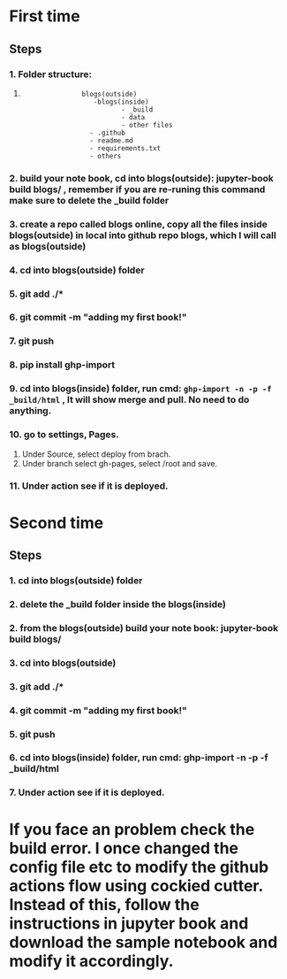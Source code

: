 # First time
## Steps
### 1. Folder structure: 
1.                    blogs(outside)
                         -blogs(inside)
                                - _build
                                - data
                                - other files
                        - .github
                        - readme.md
                        - requirements.txt
                        - others

### 2. build your note book, cd into blogs(outside): jupyter-book build blogs/ , remember if you are re-runing this command make sure to delete the _build folder
### 3. create a repo called blogs online, copy all the files inside blogs(outside) in local into github repo blogs, which I will call as blogs(outside)
### 4. cd into blogs(outside) folder
### 5. git add ./*
### 6. git commit -m "adding my first book!"
### 7. git push
### 8. pip install ghp-import
### 9. cd into  blogs(inside) folder, run cmd:  ```ghp-import -n -p -f _build/html``` , It will show merge and pull. No need to do anything.
### 10. go to settings, Pages.
1) Under Source, select deploy from brach. 
2) Under branch select gh-pages, select /root and save.
### 11. Under action see if it is deployed.

# Second time
## Steps
### 1. cd into blogs(outside) folder
### 2. delete the _build folder inside the blogs(inside)
### 2. from the blogs(outside) build your note book: jupyter-book build blogs/
### 3. cd into  blogs(outside)
### 3. git add ./*
### 4. git commit -m "adding my first book!"
### 5. git push
### 6. cd into  blogs(inside) folder, run cmd: ghp-import -n -p -f _build/html
### 7. Under action see if it is deployed.

# If you face an problem check the build error. I once changed the config file etc to modify the github actions flow using cockied cutter. Instead of this, follow the instructions in jupyter book and download the sample notebook and modify it accordingly.